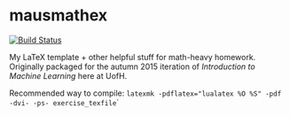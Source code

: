 # mausmathex

[![Build Status](https://travis-ci.org/aa-m-sa/mausmathex.svg?branch=master)](https://travis-ci.org/aa-m-sa/mausmathex)

My LaTeX template + other helpful stuff for math-heavy homework.
Originally packaged for the autumn 2015 iteration of *Introduction to Machine Learning* here at UofH.

Recommended way to compile: ``latexmk -pdflatex="lualatex %O %S" -pdf -dvi- -ps- exercise_texfile``̀
